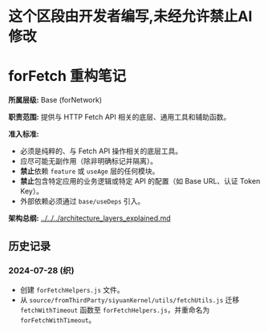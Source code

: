 # 这个区段由开发者编写,未经允许禁止AI修改

# forFetch 重构笔记

**所属层级:** Base (forNetwork)

**职责范围:** 提供与 HTTP Fetch API 相关的底层、通用工具和辅助函数。

**准入标准:**
- 必须是纯粹的、与 Fetch API 操作相关的底层工具。
- 应尽可能无副作用（除非明确标记并隔离）。
- **禁止**依赖 `feature` 或 `useAge` 层的任何模块。
- **禁止**包含特定应用的业务逻辑或特定 API 的配置（如 Base URL、认证 Token Key）。
- 外部依赖必须通过 `base/useDeps` 引入。

**架构总纲:** [../../../architecture_layers_explained.md](../../../architecture_layers_explained.md)

## 历史记录

### 2024-07-28 (织)
- 创建 `forFetchHelpers.js` 文件。
- 从 `source/fromThirdParty/siyuanKernel/utils/fetchUtils.js` 迁移 `fetchWithTimeout` 函数至 `forFetchHelpers.js`，并重命名为 `forFetchWithTimeout`。 